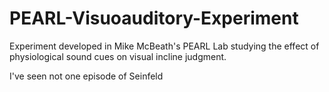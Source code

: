 # PEARL-Visuoauditory-Experiment

Experiment developed in Mike McBeath's PEARL Lab studying the effect of physiological sound cues on visual incline judgment. 


I've seen not one episode of Seinfeld
